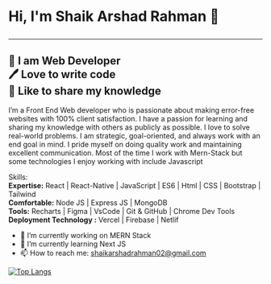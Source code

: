 # Hi, I'm Shaik Arshad Rahman 👋 <hr></hr>
## 👑 I am Web Developer <br> 🖊️ Love to write code <br> 🎤 Like to share my knowledge <br> 

I’m a Front End Web developer who is passionate about making error-free websites with 100% client satisfaction. I have a passion for learning and sharing my knowledge with others as publicly as possible. I love to solve real-world problems. I am strategic, goal-oriented, and always work with an end goal in mind. I pride myself on doing quality work and maintaining excellent communication. Most of the time I work with Mern-Stack but some technologies I enjoy working with include Javascript 

Skills: <br>**Expertise:** React | React-Native | JavaScript | ES6 | Html | CSS | Bootstrap | Tailwind <br> **Comfortable:** Node JS | Express JS | MongoDB <br>**Tools:** Recharts | Figma | VsCode | Git & GitHub | Chrome Dev Tools <br>**Deployment Technology :** Vercel | Firebase | Netlif


- 🔭 I’m currently working on MERN Stack 
- 🌱 I’m currently learning Next JS 
- 📫 How to reach me: shaikarshadrahman02@gmail.com 



[![Top Langs](https://github-readme-stats.vercel.app/api/top-langs/?username=arshadrahman02)](https://github.com/anuraghazra/github-readme-stats)




